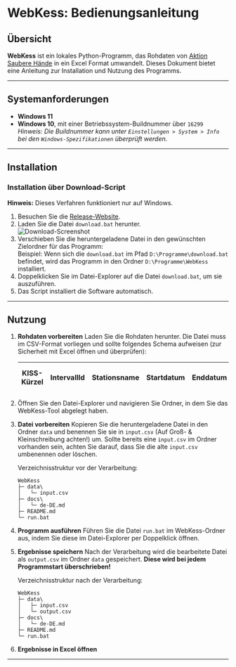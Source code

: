 # WebKess: Bedienungsanleitung

## Übersicht
**WebKess** ist ein lokales Python-Programm, das Rohdaten von [Aktion Saubere Hände](https://www.aktion-sauberehaende.de/ueber-uns-ash) in ein Excel Format umwandelt. Dieses Dokument bietet eine Anleitung zur Installation und Nutzung des Programms.

---

## Systemanforderungen
- **Windows 11**
- **Windows 10**, mit einer Betriebssystem-Buildnummer über `16299`  
  _Hinweis: Die Buildnummer kann unter `Einstellungen > System > Info` bei den `Windows-Spezifikationen` überprüft werden._

---

## Installation

### Installation über Download-Script
**Hinweis:** Dieses Verfahren funktioniert nur auf Windows.

1. Besuchen Sie die [Release-Website](https://github.com/LunaDEV-net/WebKess/releases).
2. Laden Sie die Datei `download.bat` herunter.  <br> ![Download-Screenshot](imgs/2025-01-03_WebKess_Manual-Download-bat.jpg)
3. Verschieben Sie die heruntergeladene Datei in den gewünschten Zielordner für das Programm:  
   Beispiel: Wenn sich die `download.bat` im Pfad `D:\Programme\download.bat` befindet, wird das Programm in den Ordner `D:\Programme\WebKess` installiert.
4. Doppelklicken Sie im Datei-Explorer auf die Datei `download.bat`, um sie auszuführen.
5. Das Script installiert die Software automatisch.

---

## Nutzung

1. **Rohdaten vorbereiten**
   Laden Sie die Rohdaten herunter. Die Datei muss im CSV-Format vorliegen und sollte folgendes Schema aufweisen (zur Sicherheit mit Excel öffnen und überprüfen):

   | KISS-Kürzel | IntervallId | Stationsname | Startdatum | Enddatum | BeobachtungsId | Beobachtungsdatum | Berufsgruppe | Indikation | Aktion | Handschuhe | Import KisRecordId Intervall | Import KisRecordId Beobachtung |
   |--------------|-------------|--------------|------------|----------|----------------|-------------------|--------------|------------|--------|------------|------------------------------|--------------------------------|

2. Öffnen Sie den Datei-Explorer und navigieren Sie Ordner, in dem Sie das WebKess-Tool abgelegt haben.

3. **Datei vorbereiten**
   Kopieren Sie die heruntergeladene Datei in den Ordner `data` und benennen Sie sie in `input.csv` (Auf Groß- & Kleinschreibung achten!) um.
   Sollte bereits eine `input.csv` im Ordner vorhanden sein, achten Sie darauf, dass Sie die alte `input.csv` umbenennen oder löschen.

   Verzeichnisstruktur vor der Verarbeitung:
   ```
   WebKess
   ├─ data\
   │   └─ input.csv
   ├─ docs\
   │   └─ de-DE.md
   ├─ README.md
   └─ run.bat
   ```

4. **Programm ausführen**
   Führen Sie die Datei `run.bat` im WebKess-Ordner aus, indem Sie diese im Datei-Explorer per Doppelklick öffnen.

5. **Ergebnisse speichern**
   Nach der Verarbeitung wird die bearbeitete Datei als `output.csv` im Ordner `data` gespeichert.
   **Diese wird bei jedem Programmstart überschrieben!**

   Verzeichnisstruktur nach der Verarbeitung:
   ```
   WebKess
   ├─ data\
   │   ├─ input.csv
   │   └─ output.csv
   ├─ docs\
   │   └─ de-DE.md
   ├─ README.md
   └─ run.bat
   ```
6. **Ergebnisse in Excel öffnen**
---

